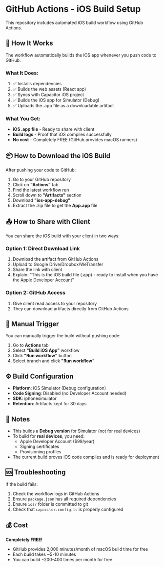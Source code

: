 # GitHub Actions - iOS Build Setup

This repository includes automated iOS build workflow using GitHub Actions.

## 🚀 How It Works

The workflow automatically builds the iOS app whenever you push code to GitHub.

### What It Does:
1. ✅ Installs dependencies
2. ✅ Builds the web assets (React app)
3. ✅ Syncs with Capacitor iOS project
4. ✅ Builds the iOS app for Simulator (Debug)
5. ✅ Uploads the .app file as a downloadable artifact

### What You Get:
- **iOS .app file** - Ready to share with client
- **Build logs** - Proof that iOS compiles successfully
- **No cost** - Completely FREE (GitHub provides macOS runners)

## 📦 How to Download the iOS Build

After pushing your code to GitHub:

1. Go to your GitHub repository
2. Click on **"Actions"** tab
3. Find the latest workflow run
4. Scroll down to **"Artifacts"** section
5. Download **"ios-app-debug"**
6. Extract the .zip file to get the **App.app** file

## 📤 How to Share with Client

You can share the iOS build with your client in two ways:

### Option 1: Direct Download Link
1. Download the artifact from GitHub Actions
2. Upload to Google Drive/Dropbox/WeTransfer
3. Share the link with client
4. Explain: "This is the iOS build file (.app) - ready to install when you have the Apple Developer Account"

### Option 2: GitHub Access
1. Give client read access to your repository
2. They can download artifacts directly from GitHub Actions

## 🔧 Manual Trigger

You can manually trigger the build without pushing code:

1. Go to **Actions** tab
2. Select **"Build iOS App"** workflow
3. Click **"Run workflow"** button
4. Select branch and click **"Run workflow"**

## ⚙️ Build Configuration

- **Platform**: iOS Simulator (Debug configuration)
- **Code Signing**: Disabled (no Developer Account needed)
- **SDK**: iphonesimulator
- **Retention**: Artifacts kept for 30 days

## 📝 Notes

- This builds a **Debug version** for Simulator (not for real devices)
- To build for **real devices**, you need:
  - Apple Developer Account ($99/year)
  - Signing certificates
  - Provisioning profiles
- The current build proves iOS code compiles and is ready for deployment

## 🆘 Troubleshooting

If the build fails:
1. Check the workflow logs in GitHub Actions
2. Ensure `package.json` has all required dependencies
3. Ensure `ios/` folder is committed to git
4. Check that `capacitor.config.ts` is properly configured

## 💰 Cost

**Completely FREE!**
- GitHub provides 2,000 minutes/month of macOS build time for free
- Each build takes ~5-10 minutes
- You can build ~200-400 times per month for free
